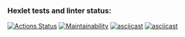 ### Hexlet tests and linter status:
[![Actions Status](https://github.com/AleksandrBicov/java-project-61/actions/workflows/hexlet-check.yml/badge.svg)](https://github.com/AleksandrBicov/java-project-61/actions)
[![Maintainability](https://api.codeclimate.com/v1/badges/bc953fb0ab378995dab3/maintainability)](https://codeclimate.com/github/AleksandrBicov/java-project-61)
[![asciicast](https://asciinema.org/a/nPiTNDGG08unRMOHhtFf3dAzy.svg)](https://asciinema.org/a/nPiTNDGG08unRMOHhtFf3dAzy)
[![asciicast](https://asciinema.org/a/ov6mNdz6MGmKctXk12Gc5LrcH.svg)](https://asciinema.org/a/ov6mNdz6MGmKctXk12Gc5LrcH)
